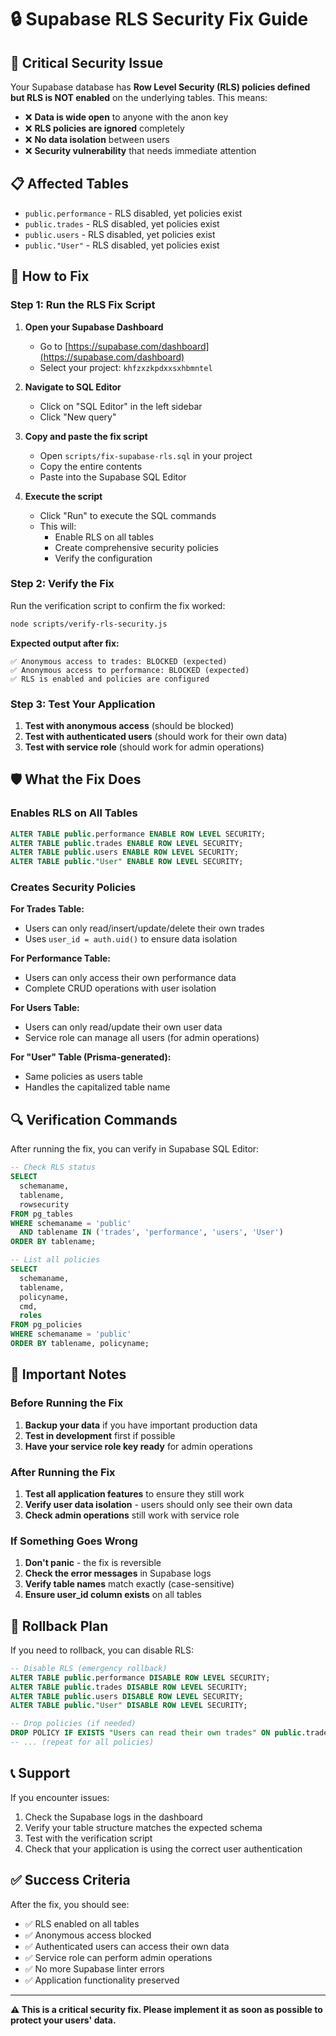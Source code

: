 # 🔒 Supabase RLS Security Fix Guide

## 🚨 Critical Security Issue

Your Supabase database has **Row Level Security (RLS) policies defined but RLS is NOT enabled** on the underlying tables. This means:

- ❌ **Data is wide open** to anyone with the anon key
- ❌ **RLS policies are ignored** completely
- ❌ **No data isolation** between users
- ❌ **Security vulnerability** that needs immediate attention

## 📋 Affected Tables

- `public.performance` - RLS disabled, yet policies exist
- `public.trades` - RLS disabled, yet policies exist  
- `public.users` - RLS disabled, yet policies exist
- `public."User"` - RLS disabled, yet policies exist

## 🔧 How to Fix

### Step 1: Run the RLS Fix Script

1. **Open your Supabase Dashboard**
   - Go to [https://supabase.com/dashboard](https://supabase.com/dashboard)
   - Select your project: `khfzxzkpdxxsxhbmntel`

2. **Navigate to SQL Editor**
   - Click on "SQL Editor" in the left sidebar
   - Click "New query"

3. **Copy and paste the fix script**
   - Open `scripts/fix-supabase-rls.sql` in your project
   - Copy the entire contents
   - Paste into the Supabase SQL Editor

4. **Execute the script**
   - Click "Run" to execute the SQL commands
   - This will:
     - Enable RLS on all tables
     - Create comprehensive security policies
     - Verify the configuration

### Step 2: Verify the Fix

Run the verification script to confirm the fix worked:

```bash
node scripts/verify-rls-security.js
```

**Expected output after fix:**
```
✅ Anonymous access to trades: BLOCKED (expected)
✅ Anonymous access to performance: BLOCKED (expected)
✅ RLS is enabled and policies are configured
```

### Step 3: Test Your Application

1. **Test with anonymous access** (should be blocked)
2. **Test with authenticated users** (should work for their own data)
3. **Test with service role** (should work for admin operations)

## 🛡️ What the Fix Does

### Enables RLS on All Tables
```sql
ALTER TABLE public.performance ENABLE ROW LEVEL SECURITY;
ALTER TABLE public.trades ENABLE ROW LEVEL SECURITY;
ALTER TABLE public.users ENABLE ROW LEVEL SECURITY;
ALTER TABLE public."User" ENABLE ROW LEVEL SECURITY;
```

### Creates Security Policies

**For Trades Table:**
- Users can only read/insert/update/delete their own trades
- Uses `user_id = auth.uid()` to ensure data isolation

**For Performance Table:**
- Users can only access their own performance data
- Complete CRUD operations with user isolation

**For Users Table:**
- Users can only read/update their own user data
- Service role can manage all users (for admin operations)

**For "User" Table (Prisma-generated):**
- Same policies as users table
- Handles the capitalized table name

## 🔍 Verification Commands

After running the fix, you can verify in Supabase SQL Editor:

```sql
-- Check RLS status
SELECT 
  schemaname,
  tablename,
  rowsecurity
FROM pg_tables 
WHERE schemaname = 'public' 
  AND tablename IN ('trades', 'performance', 'users', 'User')
ORDER BY tablename;

-- List all policies
SELECT 
  schemaname,
  tablename,
  policyname,
  cmd,
  roles
FROM pg_policies 
WHERE schemaname = 'public'
ORDER BY tablename, policyname;
```

## 🚨 Important Notes

### Before Running the Fix
1. **Backup your data** if you have important production data
2. **Test in development** first if possible
3. **Have your service role key ready** for admin operations

### After Running the Fix
1. **Test all application features** to ensure they still work
2. **Verify user data isolation** - users should only see their own data
3. **Check admin operations** still work with service role

### If Something Goes Wrong
1. **Don't panic** - the fix is reversible
2. **Check the error messages** in Supabase logs
3. **Verify table names** match exactly (case-sensitive)
4. **Ensure user_id column exists** on all tables

## 🔄 Rollback Plan

If you need to rollback, you can disable RLS:

```sql
-- Disable RLS (emergency rollback)
ALTER TABLE public.performance DISABLE ROW LEVEL SECURITY;
ALTER TABLE public.trades DISABLE ROW LEVEL SECURITY;
ALTER TABLE public.users DISABLE ROW LEVEL SECURITY;
ALTER TABLE public."User" DISABLE ROW LEVEL SECURITY;

-- Drop policies (if needed)
DROP POLICY IF EXISTS "Users can read their own trades" ON public.trades;
-- ... (repeat for all policies)
```

## 📞 Support

If you encounter issues:
1. Check the Supabase logs in the dashboard
2. Verify your table structure matches the expected schema
3. Test with the verification script
4. Check that your application is using the correct user authentication

## ✅ Success Criteria

After the fix, you should see:
- ✅ RLS enabled on all tables
- ✅ Anonymous access blocked
- ✅ Authenticated users can access their own data
- ✅ Service role can perform admin operations
- ✅ No more Supabase linter errors
- ✅ Application functionality preserved

---

**⚠️ This is a critical security fix. Please implement it as soon as possible to protect your users' data.** 
